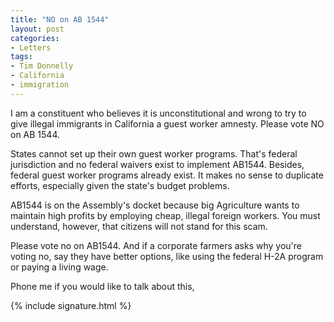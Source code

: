 ```yaml
---
title: "NO on AB 1544"
layout: post
categories:
- Letters
tags:
- Tim Donnelly
- California
- immigration
---
```


I am a constituent who believes it is unconstitutional and wrong to try to give illegal immigrants in California a guest worker amnesty. Please vote NO on AB 1544.

States cannot set up their own guest worker programs. That's federal jurisdiction and no federal waivers exist to implement AB1544. Besides, federal guest worker programs already exist. It makes no sense to duplicate efforts, especially given the state's budget problems.

AB1544 is on the Assembly's docket because big Agriculture wants to maintain high profits by employing cheap, illegal foreign workers. You must understand, however, that citizens will not stand for this scam.

Please vote no on AB1544. And if a corporate farmers asks why you're voting no, say they have better options, like using the federal H-2A program or paying a living wage.

Phone me if you would like to talk about this,

{% include signature.html %}
